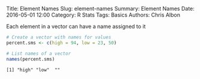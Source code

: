 Title: Element Names
Slug: element-names
Summary: Element Names
Date: 2016-05-01 12:00
Category: R Stats
Tags: Basics
Authors: Chris Albon



Each element in a vector can have a name assigned to it


```R
# Create a vector with names for values
percent.sms <- c(high = 94, low = 23, 50)
```


```R
# List names of a vector
names(percent.sms)
```




    [1] "high" "low"  ""    
